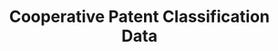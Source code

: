 ---
bigquery: https://console.cloud.google.com/bigquery?p=patents-public-data&d=cpc&page=dataset
citation: '“Cooperative Patent Classification” by the EPO and USPTO, for public use. '
contributors: EPO, USPTO
cost: None
description: Cooperative Patent Classification Data contains the scheme and definitions
  of the Cooperative Patent Classification system for classifying patent documents.
  The CPC is the result of a partnership between the EPO and the USPTO in their joint
  effort to develop a common, internationally compatible classification system for
  technical documents, in particular patent publications, which will be used by both
  offices in the patent granting process
documentation: https://www.cooperativepatentclassification.org/cpcSchemeAndDefinitions
last_edit: 04/06/2022, 07:41:23
location: https://www.cooperativepatentclassification.org/index
maintained_by: USPTO, EPO
schema_fields:
- application_references
- titleFull
- title_part
- limiting_references
- applicationReferences
- sizeCache
- informativeReferences
- additional_only
- symbol
- residualReferences
- titlePart
- synonyms
- childGroups
- title_full
- child_groups
- ipc_concordant
- glossary
- parents
- informative_references
- children
- definition
- ipcConcordant
- not_allocatable
- dateRevised
- breakdown_code
- notAllocatable
- breakdownCode
- status
- level
- date_revised
- residual_references
- limitingReferences
shortname: cooperative_patent_classification
tags:
- patents
- science
title: Cooperative Patent Classification Data
uuid: 984374a7-16e9-4b35-9445-458daceb01bf
---